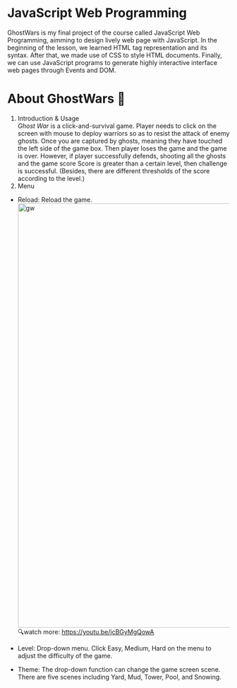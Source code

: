 # JavaScript Web Programming
GhostWars is my final project of the course called JavaScript Web Programming, aimming to design lively web page with JavaScript. In the beginning of the lesson, we learned HTML tag representation and its syntax. After that, we made use of CSS to style HTML documents. Finally, we can use JavaScript programs to generate highly interactive interface web pages through Events and DOM.

# About GhostWars 👻
1. Introduction & Usage  
  *Ghost War* is a click-and-survival game. Player needs to click on the screen with mouse to deploy warriors so as to resist the attack of enemy ghosts. Once you are captured by ghosts, meaning they have touched the left side of the game box. Then player loses the game and the game is over. However, if player successfully defends, shooting all the ghosts and the game score Score is greater than a certain level, then challenge is successful. (Besides, there are different thresholds of the score according to the level.)
2. Menu
  - Reload: Reload the game.
[<img width="960" alt="gw" src="https://github.com/iriszzzz/GhostWars/assets/84706383/732f486a-5dbd-4bfd-87af-da4fc7e08b95">
](https://github.com/iriszzzz/GhostWars/assets/84706383/64ffebaf-9b1f-48c2-a81c-8dcf06a18e8f)
                                      🔍watch more: https://youtu.be/jcBGyMgQowA

  - Level: Drop-down menu. Click Easy, Medium, Hard on the menu to adjust the difficulty of the game. 
  - Theme: The drop-down function can change the game screen scene. There are five scenes including Yard, Mud, Tower, Pool, and Snowing.

# 


​
